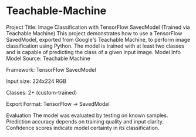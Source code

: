 # Teachable-Machine
 Project Title: Image Classification with TensorFlow SavedModel (Trained via Teachable Machine)
This project demonstrates how to use a TensorFlow SavedModel, exported from Google's Teachable Machine, to perform image classification using Python. The model is trained with at least two classes and is capable of predicting the class of a given input image.
Model Info
Model Source: Teachable Machine

Framework: TensorFlow SavedModel

Input size: 224x224 RGB

Classes: 2+ (custom-trained)

Export Format: TensorFlow → SavedModel

Evaluation
The model was evaluated by testing on known samples. Prediction accuracy depends on training quality and input clarity. Confidence scores indicate model certainty in its classification.



